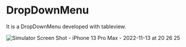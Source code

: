 # DropDownMenu

It is a DropDownMenu developed with tableview.

![Simulator Screen Shot - iPhone 13 Pro Max - 2022-11-13 at 20 26 25](https://user-images.githubusercontent.com/15719990/201545719-2ba931eb-5909-4ad8-9898-b65d743c2aea.png)
